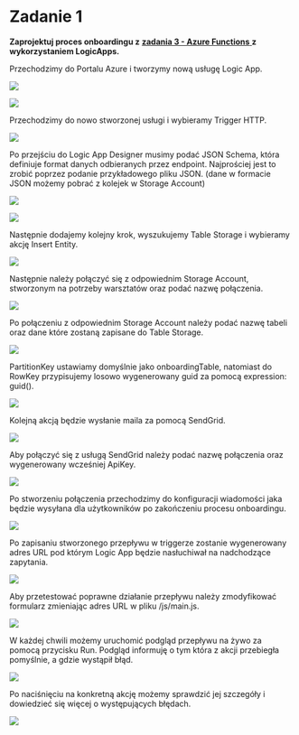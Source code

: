 # Zadanie 1

**Zaprojektuj proces onboardingu z** [**zadania 3 - Azure Functions** ](../../azure-functions/zadania/)**z wykorzystaniem LogicApps.**

Przechodzimy do Portalu Azure i tworzymy nową usługę Logic App.

![](../../.gitbook/assets/image%20%2861%29.png)

![](../../.gitbook/assets/image%20%2816%29.png)

Przechodzimy do nowo stworzonej usługi i wybieramy Trigger HTTP.

![](../../.gitbook/assets/image%20%2810%29.png)

Po przejściu do Logic App Designer musimy podać JSON Schema, która definiuje format danych odbieranych przez endpoint. Najprościej jest to zrobić poprzez podanie przykładowego pliku JSON. \(dane w formacie JSON możemy pobrać z kolejek w Storage Account\)

![](../../.gitbook/assets/image%20%2889%29.png)

![](../../.gitbook/assets/image%20%2880%29.png)

Następnie dodajemy kolejny krok, wyszukujemy Table Storage i wybieramy akcję Insert Entity.

![](../../.gitbook/assets/image%20%2845%29.png)

Następnie należy połączyć się z odpowiednim Storage Account, stworzonym na potrzeby warsztatów oraz podać nazwę połączenia.

![](../../.gitbook/assets/image%20%2833%29.png)

Po połączeniu z odpowiednim Storage Account należy podać nazwę tabeli oraz dane które zostaną zapisane do Table Storage. 

![](../../.gitbook/assets/image%20%2884%29.png)

PartitionKey ustawiamy domyślnie jako onboardingTable, natomiast do RowKey przypisujemy losowo wygenerowany guid za pomocą expression: guid\(\).

![](../../.gitbook/assets/image%20%281%29.png)

Kolejną akcją będzie wysłanie maila za pomocą SendGrid. 

![](../../.gitbook/assets/image%20%2825%29.png)

Aby połączyć się z usługą SendGrid należy podać nazwę połączenia oraz wygenerowany wcześniej ApiKey.

![](../../.gitbook/assets/image%20%2874%29.png)

Po stworzeniu połączenia przechodzimy do konfiguracji wiadomości jaka będzie wysyłana dla użytkowników po zakończeniu procesu onboardingu.

![](../../.gitbook/assets/image%20%282%29.png)

Po zapisaniu stworzonego przepływu w triggerze zostanie wygenerowany adres URL pod którym Logic App będzie nasłuchiwał na nadchodzące zapytania.

![](../../.gitbook/assets/image%20%2862%29.png)

Aby przetestować poprawne działanie przepływu należy zmodyfikować formularz zmieniając adres URL w pliku /js/main.js.

![](../../.gitbook/assets/image%20%2888%29.png)

W każdej chwili możemy uruchomić podgląd przepływu na żywo za pomocą przycisku Run. Podgląd informuję o tym która z akcji przebiegła pomyślnie, a gdzie wystąpił błąd.

![](../../.gitbook/assets/image%20%2838%29.png)

Po naciśnięciu na konkretną akcję możemy sprawdzić jej szczegóły i dowiedzieć się więcej o występujących błędach.

![](../../.gitbook/assets/image%20%2870%29.png)

